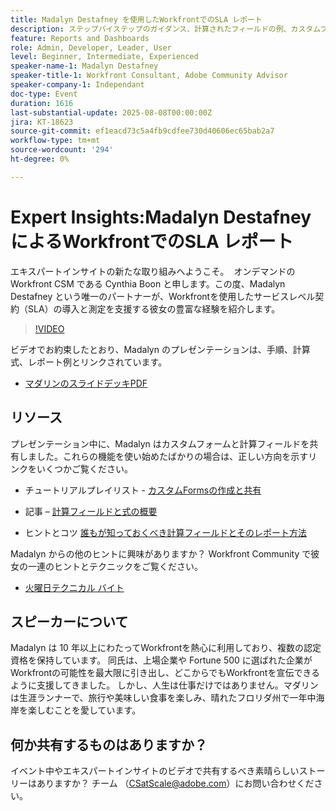```yaml
---
title: Madalyn Destafney を使用したWorkfrontでのSLA レポート
description: ステップバイステップのガイダンス、計算されたフィールドの例、カスタムフォームのベストプラクティスなど、Madalyn Destafney のエキスパートのヒントを使用して、Adobe Workfrontでサービスレベル契約（SLA）を実装および測定する方法を説明します。
feature: Reports and Dashboards
role: Admin, Developer, Leader, User
level: Beginner, Intermediate, Experienced
speaker-name-1: Madalyn Destafney
speaker-title-1: Workfront Consultant, Adobe Community Advisor
speaker-company-1: Independant
doc-type: Event
duration: 1616
last-substantial-update: 2025-08-08T00:00:00Z
jira: KT-18623
source-git-commit: ef1eacd73c5a4fb9cdfee730d40606ec65bab2a7
workflow-type: tm+mt
source-wordcount: '294'
ht-degree: 0%

---
```



# Expert Insights:Madalyn Destafney によるWorkfrontでのSLA レポート

エキスパートインサイトの新たな取り組みへようこそ。  オンデマンドのWorkfront CSM である Cynthia Boon と申します。この度、Madalyn Destafney という唯一のパートナーが、Workfrontを使用したサービスレベル契約（SLA）の導入と測定を支援する彼女の豊富な経験を紹介します。 

>[!VIDEO](https://video.tv.adobe.com/v/3469901/?learn=on&enablevpops)

ビデオでお約束したとおり、Madalyn のプレゼンテーションは、手順、計算式、レポート例とリンクされています。 

* [ マダリンのスライドデッキPDF](https://cdn.experience.workfront.com/Training/Guides/Customer+Success+at+Scale/SLA+Reporting.pdf)

## リソース

プレゼンテーション中に、Madalyn はカスタムフォームと計算フィールドを共有しました。これらの機能を使い始めたばかりの場合は、正しい方向を示すリンクをいくつかご覧ください。 

* チュートリアルプレイリスト - [ カスタムFormsの作成と共有 ](https://experienceleague.adobe.com/en/playlists/workfront-create-and-manage-custom-forms)

* 記事 – [ 計算フィールドと式の概要 ](https://experienceleague.adobe.com/en/docs/workfront-learn/tutorials-workfront/custom-data/calculated-expressions/get-started-with-calculated-fields-and-expressions)

* ヒントとコツ [ 誰もが知っておくべき計算フィールドとそのレポート方法 ](https://experienceleague.adobe.com/en/docs/events/the-skill-exchange-recordings/workfront/apr2022/calculated-fields)

Madalyn からの他のヒントに興味がありますか？ Workfront Community で彼女の一連のヒントとテクニックをご覧ください。 

* [ 火曜日テクニカル バイト ](https://experienceleaguecommunities.adobe.com/t5/workfront-discussions/tuesday-tech-bytes/m-p/625812#M2742)

## スピーカーについて 

Madalyn は 10 年以上にわたってWorkfrontを熱心に利用しており、複数の認定資格を保持しています。 同氏は、上場企業や Fortune 500 に選ばれた企業がWorkfrontの可能性を最大限に引き出し、どこからでもWorkfrontを宣伝できるように支援してきました。 しかし、人生は仕事だけではありません。マダリンは生涯ランナーで、旅行や美味しい食事を楽しみ、晴れたフロリダ州で一年中海岸を楽しむことを愛しています。 

## 何か共有するものはありますか？

イベント中やエキスパートインサイトのビデオで共有するべき素晴らしいストーリーはありますか？ チーム （[CSatScale@adobe.com](mailto:CSatScale@adobe.com)）にお問い合わせください。

